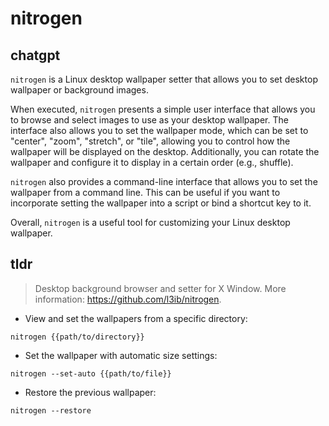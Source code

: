 # nitrogen 
## chatgpt 
`nitrogen` is a Linux desktop wallpaper setter that allows you to set desktop wallpaper or background images. 

When executed, `nitrogen` presents a simple user interface that allows you to browse and select images to use as your desktop wallpaper. The interface also allows you to set the wallpaper mode, which can be set to "center", "zoom", "stretch", or "tile", allowing you to control how the wallpaper will be displayed on the desktop. Additionally, you can rotate the wallpaper and configure it to display in a certain order (e.g., shuffle).

`nitrogen` also provides a command-line interface that allows you to set the wallpaper from a command line. This can be useful if you want to incorporate setting the wallpaper into a script or bind a shortcut key to it. 

Overall, `nitrogen` is a useful tool for customizing your Linux desktop wallpaper. 

## tldr 
 
> Desktop background browser and setter for X Window.
> More information: <https://github.com/l3ib/nitrogen>.

- View and set the wallpapers from a specific directory:

`nitrogen {{path/to/directory}}`

- Set the wallpaper with automatic size settings:

`nitrogen --set-auto {{path/to/file}}`

- Restore the previous wallpaper:

`nitrogen --restore`
